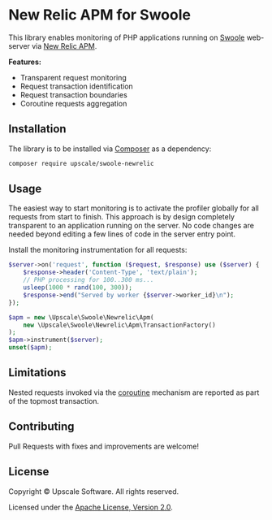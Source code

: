 New Relic APM for Swoole
========================

This library enables monitoring of PHP applications running on [Swoole](https://www.swoole.co.uk/) web-server via [New Relic APM](https://newrelic.com/).

**Features:**
- Transparent request monitoring
- Request transaction identification
- Request transaction boundaries
- Coroutine requests aggregation

## Installation

The library is to be installed via [Composer](https://getcomposer.org/) as a dependency:
```bash
composer require upscale/swoole-newrelic
```
## Usage

The easiest way to start monitoring is to activate the profiler globally for all requests from start to finish.
This approach is by design completely transparent to an application running on the server.
No code changes are needed beyond editing a few lines of code in the server entry point.

Install the monitoring instrumentation for all requests:
```php
$server->on('request', function ($request, $response) use ($server) {
    $response->header('Content-Type', 'text/plain');
    // PHP processing for 100..300 ms...
    usleep(1000 * rand(100, 300));
    $response->end("Served by worker {$server->worker_id}\n");
});

$apm = new \Upscale\Swoole\Newrelic\Apm(
    new \Upscale\Swoole\Newrelic\Apm\TransactionFactory()
);
$apm->instrument($server);
unset($apm);
```

## Limitations

Nested requests invoked via the [coroutine](https://www.swoole.co.uk/coroutine) mechanism are reported as part of the topmost transaction.

## Contributing

Pull Requests with fixes and improvements are welcome!

## License

Copyright © Upscale Software. All rights reserved.

Licensed under the [Apache License, Version 2.0](http://www.apache.org/licenses/LICENSE-2.0).